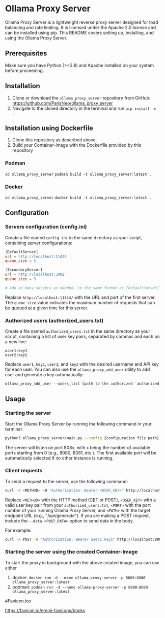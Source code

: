 # Ollama Proxy Server

Ollama Proxy Server is a lightweight reverse proxy server designed for load balancing and rate limiting. It is licensed under the Apache 2.0 license and can be installed using pip. This README covers setting up, installing, and using the Ollama Proxy Server.

## Prerequisites
Make sure you have Python (>=3.8) and Apache installed on your system before proceeding.

## Installation
1. Clone or download the `ollama_proxy_server` repository from GitHub: https://github.com/ParisNeo/ollama_proxy_server
2. Navigate to the cloned directory in the terminal and run `pip install -e .`

## Installation using Dockerfile
1. Clone this repository as described above.
2. Build your Container-Image with the Dockerfile provided by this repository

### Podman
`cd ollama_proxy_server`
`podman build -t ollama_proxy_server:latest .`

### Docker
`cd ollama_proxy_server`
`docker build -t ollama_proxy_server:latest .`

## Configuration

### Servers configuration (config.ini)
Create a file named `config.ini` in the same directory as your script, containing server configurations:
```makefile
[DefaultServer]
url = http://localhost:11434
queue_size = 5

[SecondaryServer]
url = http://localhost:3002
queue_size = 3

# Add as many servers as needed, in the same format as [DefaultServer] and [SecondaryServer].
```
Replace `http://localhost:11434/` with the URL and port of the first server. The `queue_size` value indicates the maximum number of requests that can be queued at a given time for this server.

### Authorized users (authorized_users.txt)
Create a file named `authorized_users.txt` in the same directory as your script, containing a list of user:key pairs, separated by commas and each on a new line:
```text
user1:key1
user2:key2
```
Replace `user1`, `key1`, `user2`, and `key2` with the desired username and API key for each user.
You can also use the `ollama_proxy_add_user` utility to add user and generate a key automatically:
```makefile
ollama_proxy_add_user --users_list [path to the authorized `authorized_users.txt` file]
```

## Usage
### Starting the server
Start the Ollama Proxy Server by running the following command in your terminal:
```bash
python3 ollama_proxy_server/main.py --config [configuration file path] --users_list [users list file path] --port [port number to access the proxy]
```
The server will listen on port 808x, with x being the number of available ports starting from 0 (e.g., 8080, 8081, etc.). The first available port will be automatically selected if no other instance is running.

### Client requests
To send a request to the server, use the following command:
```bash
curl -X <METHOD> -H "Authorization: Bearer <USER_KEY>" http://localhost:<PORT>/<PATH> [--data <POST_DATA>]
```
Replace `<METHOD>` with the HTTP method (GET or POST), `<USER_KEY>` with a valid user:key pair from your `authorized_users.txt`, `<PORT>` with the port number of your running Ollama Proxy Server, and `<PATH>` with the target endpoint URL (e.g., "/api/generate"). If you are making a POST request, include the `--data <POST_DATA>` option to send data in the body.

For example:
```bash
curl -X POST -H "Authorization: Bearer user1:key1" http://localhost:8080/api/generate --data '{'model':'mixtral:latest,'prompt': "Once apon a time,","stream":false,"temperature": 0.3,"max_tokens": 1024}'
```
### Starting the server using the created Container-Image
To start the proxy in background with the above created image, you can use either
1) docker: `docker run -d --name ollama-proxy-server -p 8080:8080 ollama_proxy_server:latest`
2) podman: `podman run -d --name ollama-proxy-server -p 8080:8080 ollama_proxy_server:latest`

#Favicon.ico

https://favicon.io/emoji-favicons/books
